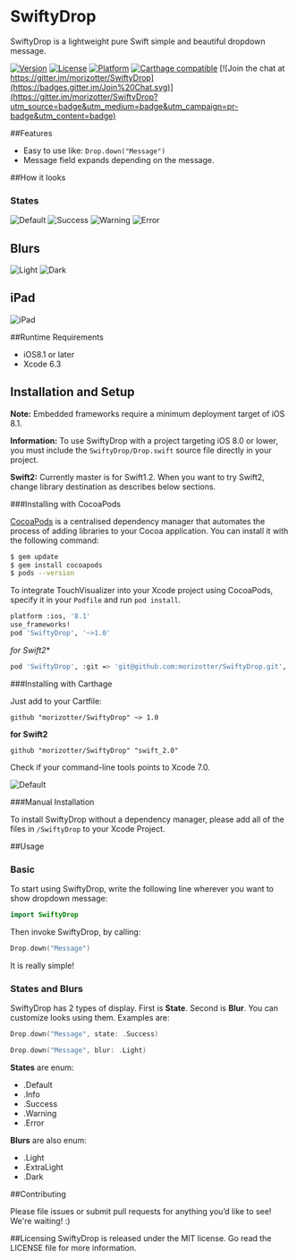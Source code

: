 # SwiftyDrop

SwiftyDrop is a lightweight pure Swift simple and beautiful dropdown message.

[![Version](https://img.shields.io/cocoapods/v/SwiftyDrop.svg?style=flat)](http://cocoadocs.org/docsets/SwiftyDrop) [![License](https://img.shields.io/cocoapods/l/SwiftyDrop.svg?style=flat)](http://cocoadocs.org/docsets/SwiftyDrop) [![Platform](https://img.shields.io/cocoapods/p/SwiftyDrop.svg?style=flat)](http://cocoadocs.org/docsets/SwiftyDrop)
[![Carthage compatible](https://img.shields.io/badge/Carthage-compatible-4BC51D.svg?style=flat)](https://github.com/Carthage/Carthage)
[![Join the chat at https://gitter.im/morizotter/SwiftyDrop](https://badges.gitter.im/Join%20Chat.svg)](https://gitter.im/morizotter/SwiftyDrop?utm_source=badge&utm_medium=badge&utm_campaign=pr-badge&utm_content=badge)

##Features

- Easy to use like: `Drop.down("Message")`
- Message field expands depending on the message.

##How it looks

### States
![Default](misc/Default.png)
![Success](misc/Success.png)
![Warning](misc/Warning.png)
![Error](misc/Error.png)

## Blurs
![Light](misc/Light.png)
![Dark](misc/Dark.png)

## iPad
![iPad](misc/iPadPortlait.png)

##Runtime Requirements

- iOS8.1 or later
- Xcode 6.3

## Installation and Setup

**Note:** Embedded frameworks require a minimum deployment target of iOS 8.1.

**Information:** To use SwiftyDrop with a project targeting iOS 8.0 or lower, you must include the `SwiftyDrop/Drop.swift` source file directly in your project.

**Swift2:** Currently master is for Swift1.2. When you want to try Swift2, change library destination as describes below sections.

###Installing with CocoaPods

[CocoaPods](http://cocoapods.org) is a centralised dependency manager that automates the process of adding libraries to your Cocoa application. You can install it with the following command:

```bash
$ gem update
$ gem install cocoapods
$ pods --version
```

To integrate TouchVisualizer into your Xcode project using CocoaPods, specify it in your `Podfile` and run `pod install`.

```bash
platform :ios, '8.1'
use_frameworks!
pod 'SwiftyDrop', '~>1.0'
```

*for Swift2**

```bash
pod 'SwiftyDrop', :git => 'git@github.com:morizotter/SwiftyDrop.git', :branch => 'swift_2.0'
```

###Installing with Carthage

Just add to your Cartfile:

```ogdl
github "morizotter/SwiftyDrop" ~> 1.0
```

**for Swift2**

```ogdl
github "morizotter/SwiftyDrop" "swift_2.0"
```

Check if your command-line tools points to Xcode 7.0.

![Default](misc/commandline.png)

###Manual Installation

To install SwiftyDrop without a dependency manager, please add all of the files in `/SwiftyDrop` to your Xcode Project.

##Usage

### Basic
To start using SwiftyDrop, write the following line wherever you want to show dropdown message:

```swift
import SwiftyDrop
```

Then invoke SwiftyDrop, by calling:

```swift
Drop.down("Message")
```

It is really simple!

### States and Blurs
SwiftyDrop has 2 types of display. First is **State**. Second is **Blur**. You can customize looks using them. Examples are:

```swift
Drop.down("Message", state: .Success)

Drop.down("Message", blur: .Light)
```

**States** are enum:
- .Default
- .Info
- .Success
- .Warning
- .Error

**Blurs** are also enum:
- .Light
- .ExtraLight
- .Dark

##Contributing

Please file issues or submit pull requests for anything you’d like to see! We're waiting! :)

##Licensing
SwiftyDrop is released under the MIT license. Go read the LICENSE file for more information.
